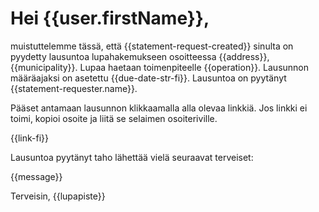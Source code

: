 # Hei {{user.firstName}},

muistuttelemme t&auml;ss&auml;, ett&auml; {{statement-request-created}} sinulta on pyydetty lausuntoa lupahakemukseen osoitteessa {{address}}, {{municipality}}. Lupaa haetaan toimenpiteelle {{operation}}. Lausunnon m&auml;&auml;r&auml;ajaksi on asetettu {{due-date-str-fi}}. Lausuntoa on pyyt&auml;nyt {{statement-requester.name}}.

P&auml;&auml;set antamaan lausunnon klikkaamalla alla olevaa linkki&auml;. Jos linkki ei toimi, kopioi osoite ja liit&auml; se selaimen osoiteriville.

{{link-fi}}

Lausuntoa pyyt&auml;nyt taho l&auml;hett&auml;&auml; viel&auml; seuraavat terveiset:

{{message}}

Terveisin,
{{lupapiste}}